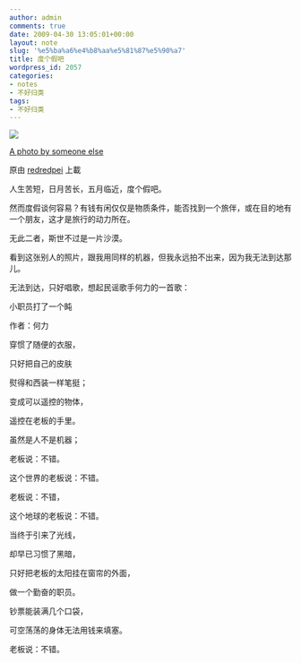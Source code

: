 ```yaml
---
author: admin
comments: true
date: 2009-04-30 13:05:01+00:00
layout: note
slug: '%e5%ba%a6%e4%b8%aa%e5%81%87%e5%90%a7'
title: 度个假吧
wordpress_id: 2057
categories:
- notes
- 不好归类
tags:
- 不好归类
---
```



[![](http://farm4.static.flickr.com/3547/3487884045_b8b129c419_m.jpg)](http://www.flickr.com/photos/lookoo/3487884045/)
  


[A photo by someone else](http://www.flickr.com/photos/lookoo/3487884045/)
  

原由 [redredpei](http://www.flickr.com/people/lookoo/) 上載




人生苦短，日月苦长，五月临近，度个假吧。  

  

然而度假谈何容易？有钱有闲仅仅是物质条件，能否找到一个旅伴，或在目的地有一个朋友，这才是旅行的动力所在。  

  

无此二者，斯世不过是一片沙漠。  

  

看到这张别人的照片，跟我用同样的机器，但我永远拍不出来，因为我无法到达那儿。  

  

无法到达，只好唱歌，想起民谣歌手何力的一首歌：  

  

小职员打了一个盹  

  

作者：何力  

  

穿惯了随便的衣服，  

只好把自己的皮肤  

熨得和西装一样笔挺；  

变成可以遥控的物体，  

遥控在老板的手里。  

虽然是人不是机器；  

  

老板说：不错。  

这个世界的老板说：不错。  

老板说：不错，  

这个地球的老板说：不错。  

  

当终于引来了光线，  

却早已习惯了黑暗，  

只好把老板的太阳挂在窗帘的外面，  

做一个勤奋的职员。  

钞票能装满几个口袋，  

可空荡荡的身体无法用钱来填塞。  

  

老板说：不错。
  

